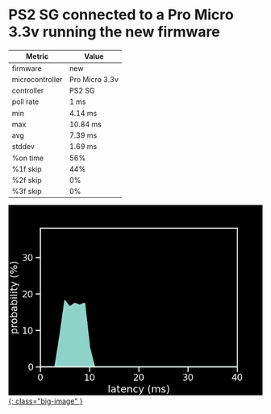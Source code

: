 # PS2 SG connected to a Pro Micro 3.3v running the new firmware

| Metric          | Value          |
| --------------- | -------------- |
| firmware        | new            |
| microcontroller | Pro Micro 3.3v |
| controller      | PS2 SG         |
| poll rate       | 1 ms           |
| min             | 4.14 ms        |
| max             | 10.84 ms       |
| avg             | 7.39 ms        |
| stddev          | 1.69 ms        |
| %on time        | 56%            |
| %1f skip        | 44%            |
| %2f skip        | 0%             |
| %3f skip        | 0%             |

[![Graph](../../assets/images/results/santroller_ps2_guitar_micro_3v3.png){: class="big-image" }](../../assets/images/results/santroller_ps2_guitar_micro_3v3.png)
